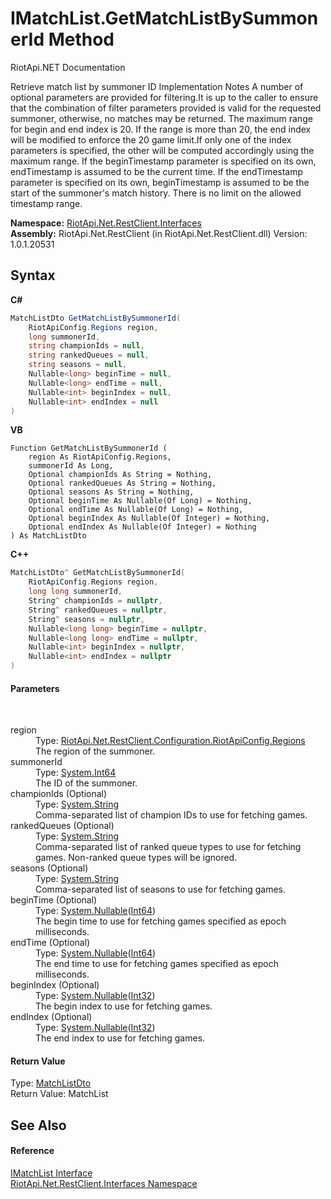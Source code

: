# IMatchList.GetMatchListBySummonerId Method 
RiotApi.NET Documentation 

Retrieve match list by summoner ID Implementation Notes A number of optional parameters are provided for filtering.It is up to the caller to ensure that the combination of filter parameters provided is valid for the requested summoner, otherwise, no matches may be returned. The maximum range for begin and end index is 20. If the range is more than 20, the end index will be modified to enforce the 20 game limit.If only one of the index parameters is specified, the other will be computed accordingly using the maximum range. If the beginTimestamp parameter is specified on its own, endTimestamp is assumed to be the current time. If the endTimestamp parameter is specified on its own, beginTimestamp is assumed to be the start of the summoner's match history. There is no limit on the allowed timestamp range.

**Namespace:**&nbsp;<a href="48cda41f-0d73-abf8-ab33-13ac48004c66">RiotApi.Net.RestClient.Interfaces</a><br />**Assembly:**&nbsp;RiotApi.Net.RestClient (in RiotApi.Net.RestClient.dll) Version: 1.0.1.20531

## Syntax

**C#**<br />
``` C#
MatchListDto GetMatchListBySummonerId(
	RiotApiConfig.Regions region,
	long summonerId,
	string championIds = null,
	string rankedQueues = null,
	string seasons = null,
	Nullable<long> beginTime = null,
	Nullable<long> endTime = null,
	Nullable<int> beginIndex = null,
	Nullable<int> endIndex = null
)
```

**VB**<br />
``` VB
Function GetMatchListBySummonerId ( 
	region As RiotApiConfig.Regions,
	summonerId As Long,
	Optional championIds As String = Nothing,
	Optional rankedQueues As String = Nothing,
	Optional seasons As String = Nothing,
	Optional beginTime As Nullable(Of Long) = Nothing,
	Optional endTime As Nullable(Of Long) = Nothing,
	Optional beginIndex As Nullable(Of Integer) = Nothing,
	Optional endIndex As Nullable(Of Integer) = Nothing
) As MatchListDto
```

**C++**<br />
``` C++
MatchListDto^ GetMatchListBySummonerId(
	RiotApiConfig.Regions region, 
	long long summonerId, 
	String^ championIds = nullptr, 
	String^ rankedQueues = nullptr, 
	String^ seasons = nullptr, 
	Nullable<long long> beginTime = nullptr, 
	Nullable<long long> endTime = nullptr, 
	Nullable<int> beginIndex = nullptr, 
	Nullable<int> endIndex = nullptr
)
```


#### Parameters
&nbsp;<dl><dt>region</dt><dd>Type: <a href="4d977124-7072-aed6-d4c3-44de17e37ee2">RiotApi.Net.RestClient.Configuration.RiotApiConfig.Regions</a><br />The region of the summoner.</dd><dt>summonerId</dt><dd>Type: <a href="http://msdn2.microsoft.com/en-us/library/6yy583ek" target="_blank">System.Int64</a><br />The ID of the summoner.</dd><dt>championIds (Optional)</dt><dd>Type: <a href="http://msdn2.microsoft.com/en-us/library/s1wwdcbf" target="_blank">System.String</a><br />Comma-separated list of champion IDs to use for fetching games.</dd><dt>rankedQueues (Optional)</dt><dd>Type: <a href="http://msdn2.microsoft.com/en-us/library/s1wwdcbf" target="_blank">System.String</a><br />Comma-separated list of ranked queue types to use for fetching games. Non-ranked queue types will be ignored.</dd><dt>seasons (Optional)</dt><dd>Type: <a href="http://msdn2.microsoft.com/en-us/library/s1wwdcbf" target="_blank">System.String</a><br />Comma-separated list of seasons to use for fetching games.</dd><dt>beginTime (Optional)</dt><dd>Type: <a href="http://msdn2.microsoft.com/en-us/library/b3h38hb0" target="_blank">System.Nullable</a>(<a href="http://msdn2.microsoft.com/en-us/library/6yy583ek" target="_blank">Int64</a>)<br />The begin time to use for fetching games specified as epoch milliseconds.</dd><dt>endTime (Optional)</dt><dd>Type: <a href="http://msdn2.microsoft.com/en-us/library/b3h38hb0" target="_blank">System.Nullable</a>(<a href="http://msdn2.microsoft.com/en-us/library/6yy583ek" target="_blank">Int64</a>)<br />The end time to use for fetching games specified as epoch milliseconds.</dd><dt>beginIndex (Optional)</dt><dd>Type: <a href="http://msdn2.microsoft.com/en-us/library/b3h38hb0" target="_blank">System.Nullable</a>(<a href="http://msdn2.microsoft.com/en-us/library/td2s409d" target="_blank">Int32</a>)<br />The begin index to use for fetching games.</dd><dt>endIndex (Optional)</dt><dd>Type: <a href="http://msdn2.microsoft.com/en-us/library/b3h38hb0" target="_blank">System.Nullable</a>(<a href="http://msdn2.microsoft.com/en-us/library/td2s409d" target="_blank">Int32</a>)<br />The end index to use for fetching games.</dd></dl>

#### Return Value
Type: <a href="a4c85f07-fe81-182c-7a65-5ebf3976d281">MatchListDto</a><br />Return Value: MatchList

## See Also


#### Reference
<a href="c8e030c0-e61e-d567-d8a6-f9ea6f21161a">IMatchList Interface</a><br /><a href="48cda41f-0d73-abf8-ab33-13ac48004c66">RiotApi.Net.RestClient.Interfaces Namespace</a><br />